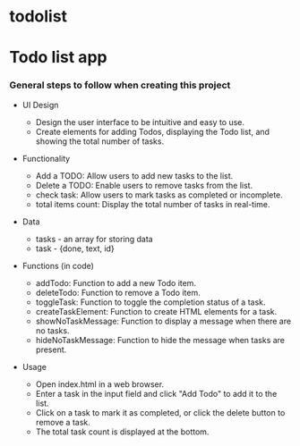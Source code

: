 # todolist
# Todo list app

### General steps to follow when creating this project

- UI Design
  - Design the user interface to be intuitive and easy to use.
  - Create elements for adding Todos, displaying the Todo list, and showing the total number of tasks.

- Functionality
	- Add a TODO: Allow users to add new tasks to the list.
	- Delete a TODO: Enable users to remove tasks from the list.
	- check task: Allow users to mark tasks as completed or incomplete.
	- total items count: Display the total number of tasks in real-time.

- Data
	- tasks - an array for storing data
	- task - {done, text, id}

- Functions (in code)
	- addTodo: Function to add a new Todo item.
	- deleteTodo: Function to remove a Todo item.
	- toggleTask: Function to toggle the completion status of a task.
	- createTaskElement: Function to create HTML elements for a task.
	- showNoTaskMessage: Function to display a message when there are no tasks.
  - hideNoTaskMessage: Function to hide the message when tasks are present.

- Usage
  - Open index.html in a web browser.
  - Enter a task in the input field and click "Add Todo" to add it to the list.
  - Click on a task to mark it as completed, or click the delete button to remove a task.
  - The total task count is displayed at the bottom.

